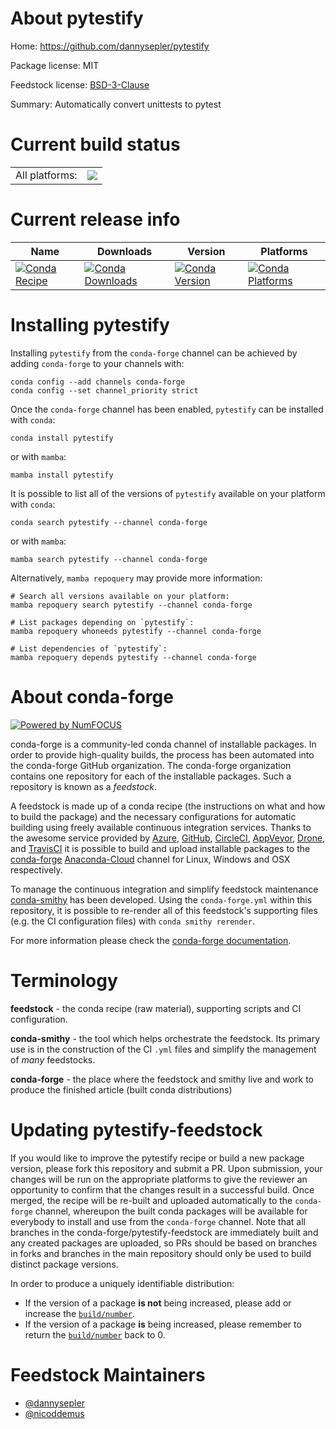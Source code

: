 About pytestify
===============

Home: https://github.com/dannysepler/pytestify

Package license: MIT

Feedstock license: [BSD-3-Clause](https://github.com/conda-forge/pytestify-feedstock/blob/main/LICENSE.txt)

Summary: Automatically convert unittests to pytest

Current build status
====================


<table><tr><td>All platforms:</td>
    <td>
      <a href="https://dev.azure.com/conda-forge/feedstock-builds/_build/latest?definitionId=14889&branchName=main">
        <img src="https://dev.azure.com/conda-forge/feedstock-builds/_apis/build/status/pytestify-feedstock?branchName=main">
      </a>
    </td>
  </tr>
</table>

Current release info
====================

| Name | Downloads | Version | Platforms |
| --- | --- | --- | --- |
| [![Conda Recipe](https://img.shields.io/badge/recipe-pytestify-green.svg)](https://anaconda.org/conda-forge/pytestify) | [![Conda Downloads](https://img.shields.io/conda/dn/conda-forge/pytestify.svg)](https://anaconda.org/conda-forge/pytestify) | [![Conda Version](https://img.shields.io/conda/vn/conda-forge/pytestify.svg)](https://anaconda.org/conda-forge/pytestify) | [![Conda Platforms](https://img.shields.io/conda/pn/conda-forge/pytestify.svg)](https://anaconda.org/conda-forge/pytestify) |

Installing pytestify
====================

Installing `pytestify` from the `conda-forge` channel can be achieved by adding `conda-forge` to your channels with:

```
conda config --add channels conda-forge
conda config --set channel_priority strict
```

Once the `conda-forge` channel has been enabled, `pytestify` can be installed with `conda`:

```
conda install pytestify
```

or with `mamba`:

```
mamba install pytestify
```

It is possible to list all of the versions of `pytestify` available on your platform with `conda`:

```
conda search pytestify --channel conda-forge
```

or with `mamba`:

```
mamba search pytestify --channel conda-forge
```

Alternatively, `mamba repoquery` may provide more information:

```
# Search all versions available on your platform:
mamba repoquery search pytestify --channel conda-forge

# List packages depending on `pytestify`:
mamba repoquery whoneeds pytestify --channel conda-forge

# List dependencies of `pytestify`:
mamba repoquery depends pytestify --channel conda-forge
```


About conda-forge
=================

[![Powered by
NumFOCUS](https://img.shields.io/badge/powered%20by-NumFOCUS-orange.svg?style=flat&colorA=E1523D&colorB=007D8A)](https://numfocus.org)

conda-forge is a community-led conda channel of installable packages.
In order to provide high-quality builds, the process has been automated into the
conda-forge GitHub organization. The conda-forge organization contains one repository
for each of the installable packages. Such a repository is known as a *feedstock*.

A feedstock is made up of a conda recipe (the instructions on what and how to build
the package) and the necessary configurations for automatic building using freely
available continuous integration services. Thanks to the awesome service provided by
[Azure](https://azure.microsoft.com/en-us/services/devops/), [GitHub](https://github.com/),
[CircleCI](https://circleci.com/), [AppVeyor](https://www.appveyor.com/),
[Drone](https://cloud.drone.io/welcome), and [TravisCI](https://travis-ci.com/)
it is possible to build and upload installable packages to the
[conda-forge](https://anaconda.org/conda-forge) [Anaconda-Cloud](https://anaconda.org/)
channel for Linux, Windows and OSX respectively.

To manage the continuous integration and simplify feedstock maintenance
[conda-smithy](https://github.com/conda-forge/conda-smithy) has been developed.
Using the ``conda-forge.yml`` within this repository, it is possible to re-render all of
this feedstock's supporting files (e.g. the CI configuration files) with ``conda smithy rerender``.

For more information please check the [conda-forge documentation](https://conda-forge.org/docs/).

Terminology
===========

**feedstock** - the conda recipe (raw material), supporting scripts and CI configuration.

**conda-smithy** - the tool which helps orchestrate the feedstock.
                   Its primary use is in the construction of the CI ``.yml`` files
                   and simplify the management of *many* feedstocks.

**conda-forge** - the place where the feedstock and smithy live and work to
                  produce the finished article (built conda distributions)


Updating pytestify-feedstock
============================

If you would like to improve the pytestify recipe or build a new
package version, please fork this repository and submit a PR. Upon submission,
your changes will be run on the appropriate platforms to give the reviewer an
opportunity to confirm that the changes result in a successful build. Once
merged, the recipe will be re-built and uploaded automatically to the
`conda-forge` channel, whereupon the built conda packages will be available for
everybody to install and use from the `conda-forge` channel.
Note that all branches in the conda-forge/pytestify-feedstock are
immediately built and any created packages are uploaded, so PRs should be based
on branches in forks and branches in the main repository should only be used to
build distinct package versions.

In order to produce a uniquely identifiable distribution:
 * If the version of a package **is not** being increased, please add or increase
   the [``build/number``](https://docs.conda.io/projects/conda-build/en/latest/resources/define-metadata.html#build-number-and-string).
 * If the version of a package **is** being increased, please remember to return
   the [``build/number``](https://docs.conda.io/projects/conda-build/en/latest/resources/define-metadata.html#build-number-and-string)
   back to 0.

Feedstock Maintainers
=====================

* [@dannysepler](https://github.com/dannysepler/)
* [@nicoddemus](https://github.com/nicoddemus/)


